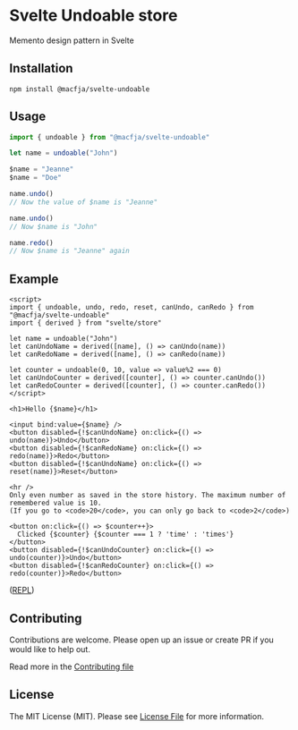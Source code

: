 # Svelte Undoable store

Memento design pattern in Svelte

## Installation

```
npm install @macfja/svelte-undoable
```

## Usage

```javascript
import { undoable } from "@macfja/svelte-undoable"

let name = undoable("John")

$name = "Jeanne"
$name = "Doe"

name.undo()
// Now the value of $name is "Jeanne"

name.undo()
// Now $name is "John"

name.redo()
// Now $name is "Jeanne" again
```

## Example

```sveltehtml
<script>
import { undoable, undo, redo, reset, canUndo, canRedo } from "@macfja/svelte-undoable"
import { derived } from "svelte/store"

let name = undoable("John")
let canUndoName = derived([name], () => canUndo(name))
let canRedoName = derived([name], () => canRedo(name))

let counter = undoable(0, 10, value => value%2 === 0)
let canUndoCounter = derived([counter], () => counter.canUndo())
let canRedoCounter = derived([counter], () => counter.canRedo())
</script>

<h1>Hello {$name}</h1>

<input bind:value={$name} />
<button disabled={!$canUndoName} on:click={() => undo(name)}>Undo</button>
<button disabled={!$canRedoName} on:click={() => redo(name)}>Redo</button>
<button disabled={!$canUndoName} on:click={() => reset(name)}>Reset</button>

<hr />
Only even number as saved in the store history. The maximum number of remembered value is 10.
(If you go to <code>20</code>, you can only go back to <code>2</code>)

<button on:click={() => $counter++}>
  Clicked {$counter} {$counter === 1 ? 'time' : 'times'}
</button>
<button disabled={!$canUndoCounter} on:click={() => undo(counter)}>Undo</button>
<button disabled={!$canRedoCounter} on:click={() => redo(counter)}>Redo</button>
```
([REPL](https://svelte.dev/repl/9412d77adca64a668055027e84619090?version=3.25.0))

## Contributing

Contributions are welcome. Please open up an issue or create PR if you would like to help out.

Read more in the [Contributing file](CONTRIBUTING.md)

## License

The MIT License (MIT). Please see [License File](LICENSE.md) for more information.